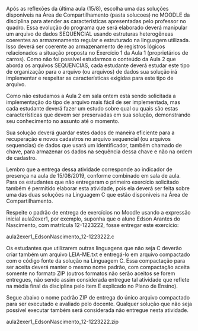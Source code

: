 Após as reflexões da última aula (15/8), escolha uma das soluções disponíveis na Área de Compartilhamento (pasta solucoes) no MOODLE da disciplina para atender as características apresentadas pelo professor no quadro.  Essa evolução do programa que será elaborado deverá manipular um arquivo de dados SEQUENCIAL usando estruturas heterogêneas coerentes ao armazenamento regular e estruturado na linguagem utilizada. Isso deverá ser coerente ao armazenamento de registros lógicos relacionados a situação proposta no Exercício 1 da Aula 1 (proprietários de carros). Como não foi possível estudarmos o conteúdo da Aula 2 que aborda os arquivos SEQUENCIAS, cada estudante deverá estudar este tipo de organização para o arquivo (ou arquivos) de dados  sua solução irá implementar e respeitar as características exigidas para este tipo de arquivo.

Como não estudamos a Aula 2 em sala ontem está sendo solicitada a implementação do tipo de arquivo mais fácil de ser implementada, mas cada estudante deverá fazer um estudo sobre qual ou quais são estas características que devem ser preservadas em sua solução, demonstrando seu conhecimento no assunto até o momento.

Sua solução deverá guardar estes dados de maneira eficiente para a recuperação e novos cadastros no arquivo sequencial (ou arquivos sequencias) de dados que usará um identificador, também chamado de chave, para armazenar os dados na sequência dessa chave e não na ordem de cadastro.

Lembro que a entrega dessa atividade corresponde ao indicador de presença na aula de 15/08/2019, conforme combinado em sala de aula. Para os estudantes que não entregaram o primeiro exercício solicitado também é permitido elaborar esta atividade, pois ela deverá ser feita sobre uma das duas soluções na Linguagem C que estão disponíveis na Área de Compartilhamento.

Respeite o padrão de entrega de exercícios no Moodle usando a expressão inicial aula2exer1, por exemplo, suponha que o aluno Edson Arantes do Nascimento, com matrícula 12-1223222, fosse entregar este exercício:

aula2exer1_EdsonNascimento_12-1223222.c

Os estudantes que utilizarem outras linguagens que não seja C deverão criar também um arquivo LEIA-ME.txt e entregá-lo em arquivo compactado com o código fonte da solução na Linguagem C. Essa compactação para ser aceita deverá manter o mesmo nome padrão, com compactação aceita somente no formato ZIP (outros formatos não serão aceitos se forem entregues, não sendo assim considerada entregue tal atividade que reflete na média final da disciplina pelo item E explicado no Plano de Ensino).

Segue abaixo o nome padrão ZIP de entrega do único arquivo compactado para ser executado e avaliado pelo docente. Qualquer solução que não seja possível executar também será considerada não entregue nesta atividade.

aula2exer1_EdsonNascimento_12-1223222.zip
